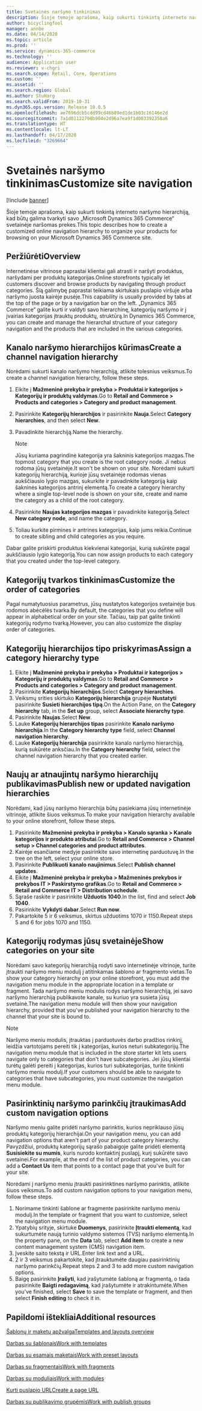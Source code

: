 ```yaml
---
title: Svetainės naršymo tinkinimas
description: Šioje temoje aprašoma, kaip sukurti tinkintą interneto naršymo hierarchiją, kad būtų galima tvarkyti savo „Microsoft Dynamics 365 Commerce“ svetainėje naršomas prekes.
author: bicyclingfool
manager: annbe
ms.date: 04/14/2020
ms.topic: article
ms.prod: ''
ms.service: dynamics-365-commerce
ms.technology: ''
audience: Application user
ms.reviewer: v-chgri
ms.search.scope: Retail, Core, Operations
ms.custom: ''
ms.assetid: ''
ms.search.region: Global
ms.author: StuHarg
ms.search.validFrom: 2019-10-31
ms.dyn365.ops.version: Release 10.0.5
ms.openlocfilehash: ae7696dcb5cdd99cd46b89ed1de1b03c16146e2d
ms.sourcegitcommit: 7a1d01122790b904e2d96a7ea9f1d003392358a6
ms.translationtype: HT
ms.contentlocale: lt-LT
ms.lasthandoff: 04/17/2020
ms.locfileid: "3269664"
---
```

# <a name="customize-site-navigation"></a><span data-ttu-id="fc14a-103">Svetainės naršymo tinkinimas</span><span class="sxs-lookup"><span data-stu-id="fc14a-103">Customize site navigation</span></span>


[!include [banner](includes/banner.md)]

<span data-ttu-id="fc14a-104">Šioje temoje aprašoma, kaip sukurti tinkintą interneto naršymo hierarchiją, kad būtų galima tvarkyti savo „Microsoft Dynamics 365 Commerce“ svetainėje naršomas prekes.</span><span class="sxs-lookup"><span data-stu-id="fc14a-104">This topic describes how to create a customized online navigation hierarchy to organize your products for browsing on your Microsoft Dynamics 365 Commerce site.</span></span>

## <a name="overview"></a><span data-ttu-id="fc14a-105">Peržiūrėti</span><span class="sxs-lookup"><span data-stu-id="fc14a-105">Overview</span></span>

<span data-ttu-id="fc14a-106">Internetinėse vitrinose paprastai klientai gali atrasti ir naršyti produktus, naršydami per produktų kategorijas.</span><span class="sxs-lookup"><span data-stu-id="fc14a-106">Online storefronts typically let customers discover and browse products by navigating through product categories.</span></span> <span data-ttu-id="fc14a-107">Šią galimybę paprastai teikiama skirtukais puslapio viršuje arba naršymo juosta kairėje pusėje.</span><span class="sxs-lookup"><span data-stu-id="fc14a-107">This capability is usually provided by tabs at the top of the page or by a navigation bar on the left.</span></span> <span data-ttu-id="fc14a-108">„Dynamics 365 Commerce“ galite kurti ir valdyti savo hierarchinę, kategorijų naršymo ir į įvairias kategorijas įtrauktų produktų, struktūrą.</span><span class="sxs-lookup"><span data-stu-id="fc14a-108">In Dynamics 365 Commerce, you can create and manage the hierarchal structure of your category navigation and the products that are included in the various categories.</span></span>

## <a name="create-a-channel-navigation-hierarchy"></a><span data-ttu-id="fc14a-109">Kanalo naršymo hierarchijos kūrimas</span><span class="sxs-lookup"><span data-stu-id="fc14a-109">Create a channel navigation hierarchy</span></span>

<span data-ttu-id="fc14a-110">Norėdami sukurti kanalo naršymo hierarchiją, atlikite tolesnius veiksmus.</span><span class="sxs-lookup"><span data-stu-id="fc14a-110">To create a channel navigation hierarchy, follow these steps.</span></span>

1. <span data-ttu-id="fc14a-111">Eikite į **Mažmeninė prekyba ir prekyba \> Produktai ir kategorijos \> Kategorijų ir produktų valdymas**.</span><span class="sxs-lookup"><span data-stu-id="fc14a-111">Go to **Retail and Commerce \> Products and categories \> Category and product management**.</span></span>
1. <span data-ttu-id="fc14a-112">Pasirinkite **Kategorijų hierarchijos** ir pasirinkite **Nauja**.</span><span class="sxs-lookup"><span data-stu-id="fc14a-112">Select **Category hierarchies**, and then select **New**.</span></span>
1. <span data-ttu-id="fc14a-113">Pavadinkite hierarchiją.</span><span class="sxs-lookup"><span data-stu-id="fc14a-113">Name the hierarchy.</span></span>

    > [!NOTE]
    > <span data-ttu-id="fc14a-114">Jūsų kuriama pagrindinė kategorija yra šakninis kategorijos mazgas.</span><span class="sxs-lookup"><span data-stu-id="fc14a-114">The topmost category that you create is the root category node.</span></span> <span data-ttu-id="fc14a-115">Ji nebus rodoma jūsų svetainėje.</span><span class="sxs-lookup"><span data-stu-id="fc14a-115">It won't be shown on your site.</span></span> <span data-ttu-id="fc14a-116">Norėdami sukurti kategorijų hierarchiją, kurioje jūsų svetainėje rodomas vienas aukščiausio lygio mazgas, sukurkite ir pavadinkite kategoriją kaip šakninės kategorijos antrinį elementą.</span><span class="sxs-lookup"><span data-stu-id="fc14a-116">To create a category hierarchy where a single top-level node is shown on your site, create and name the category as a child of the root category.</span></span>

1. <span data-ttu-id="fc14a-117">Pasirinkite **Naujas kategorijos mazgas** ir pavadinkite kategoriją.</span><span class="sxs-lookup"><span data-stu-id="fc14a-117">Select **New category node**, and name the category.</span></span>
1. <span data-ttu-id="fc14a-118">Toliau kurkite pirmines ir antrines kategorijas, kaip jums reikia.</span><span class="sxs-lookup"><span data-stu-id="fc14a-118">Continue to create sibling and child categories as you require.</span></span>

<span data-ttu-id="fc14a-119">Dabar galite priskirti produktus kiekvienai kategorijai, kurią sukūrėte pagal aukščiausio lygio kategoriją.</span><span class="sxs-lookup"><span data-stu-id="fc14a-119">You can now assign products to each category that you created under the top-level category.</span></span>

## <a name="customize-the-order-of-categories"></a><span data-ttu-id="fc14a-120">Kategorijų tvarkos tinkinimas</span><span class="sxs-lookup"><span data-stu-id="fc14a-120">Customize the order of categories</span></span>

<span data-ttu-id="fc14a-121">Pagal numatytuosius parametrus, jūsų nustatytos kategorijos svetainėje bus rodomos abėcėlės tvarka.</span><span class="sxs-lookup"><span data-stu-id="fc14a-121">By default, the categories that you define will appear in alphabetical order on your site.</span></span> <span data-ttu-id="fc14a-122">Tačiau, taip pat galite tinkinti kategorijų rodymo tvarką.</span><span class="sxs-lookup"><span data-stu-id="fc14a-122">However, you can also customize the display order of categories.</span></span>

## <a name="assign-a-category-hierarchy-type"></a><span data-ttu-id="fc14a-123">Kategorijų hierarchijos tipo priskyrimas</span><span class="sxs-lookup"><span data-stu-id="fc14a-123">Assign a category hierarchy type</span></span>

1. <span data-ttu-id="fc14a-124">Eikite į **Mažmeninė prekyba ir prekyba \> Produktai ir kategorijos \> Kategorijų ir produktų valdymas**.</span><span class="sxs-lookup"><span data-stu-id="fc14a-124">Go to **Retail and Commerce \> Products and categories \> Category and product management**.</span></span>
1. <span data-ttu-id="fc14a-125">Pasirinkite **Kategorijų hierarchijos**.</span><span class="sxs-lookup"><span data-stu-id="fc14a-125">Select **Category hierarchies**.</span></span>
1. <span data-ttu-id="fc14a-126">Veiksmų srities skirtuko **Kategorijų hierarchija** grupėje **Nustatyti** pasirinkite **Susieti hierarchijos tipą**.</span><span class="sxs-lookup"><span data-stu-id="fc14a-126">On the Action Pane, on the **Category hierarchy** tab, in the **Set up** group, select **Associate hierarchy type**.</span></span>
1. <span data-ttu-id="fc14a-127">Pasirinkite **Naujas**.</span><span class="sxs-lookup"><span data-stu-id="fc14a-127">Select **New**.</span></span>
1. <span data-ttu-id="fc14a-128">Lauke **Kategorijų hierarchijos tipas** pasirinkite **Kanalo naršymo hierarchija**.</span><span class="sxs-lookup"><span data-stu-id="fc14a-128">In the **Category hierarchy type** field, select **Channel navigation hierarchy**.</span></span>
1. <span data-ttu-id="fc14a-129">Lauke **Kategorijų hierarchija** pasirinkite kanalo naršymo hierarchiją, kurią sukūrėte anksčiau.</span><span class="sxs-lookup"><span data-stu-id="fc14a-129">In the **Category hierarchy** field, select the channel navigation hierarchy that you created earlier.</span></span>

## <a name="publish-new-or-updated-navigation-hierarchies"></a><span data-ttu-id="fc14a-130">Naujų ar atnaujintų naršymo hierarchijų publikavimas</span><span class="sxs-lookup"><span data-stu-id="fc14a-130">Publish new or updated navigation hierarchies</span></span>

<span data-ttu-id="fc14a-131">Norėdami, kad jūsų naršymo hierarchija būtų pasiekiama jūsų internetinėje vitrinoje, atlikite šiuos veiksmus.</span><span class="sxs-lookup"><span data-stu-id="fc14a-131">To make your navigation hierarchy available to your online storefront, follow these steps.</span></span>

1. <span data-ttu-id="fc14a-132">Pasirinkite **Mažmeninė prekyba ir prekyba \> Kanalo sąranka \> Kanalo kategorijos ir produkto atributai**.</span><span class="sxs-lookup"><span data-stu-id="fc14a-132">Go to **Retail and Commerce \> Channel setup \> Channel categories and product attributes**.</span></span>
1. <span data-ttu-id="fc14a-133">Kairėje esančiame medyje pasirinkite savo internetinę parduotuvę.</span><span class="sxs-lookup"><span data-stu-id="fc14a-133">In the tree on the left, select your online store.</span></span>
1. <span data-ttu-id="fc14a-134">Pasirinkite **Publikuoti kanalo naujinimus**.</span><span class="sxs-lookup"><span data-stu-id="fc14a-134">Select **Publish channel updates**.</span></span>
1. <span data-ttu-id="fc14a-135">Eikite į **Mažmeninė prekyba ir prekyba \> Mažmeninės prekybos ir prekybos IT \> Paskirstymo grafikas**.</span><span class="sxs-lookup"><span data-stu-id="fc14a-135">Go to **Retail and Commerce \> Retail and Commerce IT \> Distribution schedule**.</span></span>
1. <span data-ttu-id="fc14a-136">Sąraše raskite ir pasirinkite **Užduotis 1040**.</span><span class="sxs-lookup"><span data-stu-id="fc14a-136">In the list, find and select **Job 1040**.</span></span>
1. <span data-ttu-id="fc14a-137">Pasirinkite **Vykdyti dabar**.</span><span class="sxs-lookup"><span data-stu-id="fc14a-137">Select **Run now**.</span></span>
1. <span data-ttu-id="fc14a-138">Pakartokite 5 ir 6 veiksmus, skirtus užduotims 1070 ir 1150.</span><span class="sxs-lookup"><span data-stu-id="fc14a-138">Repeat steps 5 and 6 for jobs 1070 and 1150.</span></span>

## <a name="show-categories-on-your-site"></a><span data-ttu-id="fc14a-139">Kategorijų rodymas jūsų svetainėje</span><span class="sxs-lookup"><span data-stu-id="fc14a-139">Show categories on your site</span></span>

<span data-ttu-id="fc14a-140">Norėdami savo kategorijų hierarchiją rodyti savo internetinėje vitrinoje, turite įtraukti naršymo meniu modulį į atitinkamas šablono ar fragmento vietas.</span><span class="sxs-lookup"><span data-stu-id="fc14a-140">To show your category hierarchy on your online storefront, you must add the navigation menu module in the appropriate location in a template or fragment.</span></span> <span data-ttu-id="fc14a-141">Tada naršymo meniu modulis rodys naršymo hierarchiją, jei savo naršymo hierarchiją publikavote kanale, su kuriuo yra susieta jūsų svetainė.</span><span class="sxs-lookup"><span data-stu-id="fc14a-141">The navigation menu module will then show your navigation hierarchy, provided that you've published your navigation hierarchy to the channel that your site is bound to.</span></span>

> [!NOTE]
> <span data-ttu-id="fc14a-142">Naršymo meniu modulis, įtrauktas į parduotuvės darbo pradžios rinkinį, leidžia vartotojams pereiti tik į kategorijas, kurios neturi subkategorijų.</span><span class="sxs-lookup"><span data-stu-id="fc14a-142">The navigation menu module that is included in the store starter kit lets users navigate only to categories that don't have subcategories.</span></span> <span data-ttu-id="fc14a-143">Jei jūsų klientai turėtų galėti pereiti į kategorijas, kurios turi subkategorijas, turite tinkinti naršymo meniu modulį.</span><span class="sxs-lookup"><span data-stu-id="fc14a-143">If your customers should be able to navigate to categories that have subcategories, you must customize the navigation menu module.</span></span>

## <a name="add-custom-navigation-options"></a><span data-ttu-id="fc14a-144">Pasirinktinių naršymo parinkčių įtraukimas</span><span class="sxs-lookup"><span data-stu-id="fc14a-144">Add custom navigation options</span></span>

<span data-ttu-id="fc14a-145">Naršymo meniu galite pridėti naršymo parinktis, kurios nepriklauso jūsų produktų kategorijų hierarchijai.</span><span class="sxs-lookup"><span data-stu-id="fc14a-145">On your navigation menu, you can add navigation options that aren't part of your product category hierarchy.</span></span> <span data-ttu-id="fc14a-146">Pavyzdžiui, produktų kategorijų sąrašo pabaigoje galite pridėti elementą **Susisiekite su mumis**, kuris nurodo kontaktinį puslapį, kurį sukūrėte savo svetainei.</span><span class="sxs-lookup"><span data-stu-id="fc14a-146">For example, at the end of the list of product categories, you can add a **Contact Us** item that points to a contact page that you've built for your site.</span></span>

<span data-ttu-id="fc14a-147">Norėdami į naršymo meniu įtraukti pasirinktines naršymo parinktis, atlikite šiuos veiksmus.</span><span class="sxs-lookup"><span data-stu-id="fc14a-147">To add custom navigation options to your navigation menu, follow these steps.</span></span>

1. <span data-ttu-id="fc14a-148">Norimame tinkinti šablone ar fragmente pasirinkite naršymo meniu modulį.</span><span class="sxs-lookup"><span data-stu-id="fc14a-148">In the template or fragment that you want to customize, select the navigation menu module.</span></span>
1. <span data-ttu-id="fc14a-149">Ypatybių srityje, skirtuke **Duomenys**, pasirinkite **Įtraukti elementą**, kad sukurtumėte naują turinio valdymo sistemos (TVS) naršymo elementą.</span><span class="sxs-lookup"><span data-stu-id="fc14a-149">In the property pane, on the **Data** tab, select **Add item** to create a new content management system (CMS) navigation item.</span></span>
1. <span data-ttu-id="fc14a-150">Įveskite saito tekstą ir URL.</span><span class="sxs-lookup"><span data-stu-id="fc14a-150">Enter link text and a URL.</span></span>
1. <span data-ttu-id="fc14a-151">2 ir 3 veiksmus pakartokite, kad įtrauktumėte daugiau pasirinktinių naršymo parinkčių.</span><span class="sxs-lookup"><span data-stu-id="fc14a-151">Repeat steps 2 and 3 to add more custom navigation options.</span></span>
1. <span data-ttu-id="fc14a-152">Baigę pasirinkite **Įrašyti**, kad įrašytumėte šabloną ar fragmentą, o tada pasirinkite **Baigti redagavimą**, kad įrašytumėte ir atrakintumėte.</span><span class="sxs-lookup"><span data-stu-id="fc14a-152">When you've finished, select **Save** to save the template or fragment, and then select **Finish editing** to check it in.</span></span>

## <a name="additional-resources"></a><span data-ttu-id="fc14a-153">Papildomi ištekliai</span><span class="sxs-lookup"><span data-stu-id="fc14a-153">Additional resources</span></span>

[<span data-ttu-id="fc14a-154">Šablonų ir maketų apžvalga</span><span class="sxs-lookup"><span data-stu-id="fc14a-154">Templates and layouts overview</span></span>](templates-layouts-overview.md)

[<span data-ttu-id="fc14a-155">Darbas su šablonais</span><span class="sxs-lookup"><span data-stu-id="fc14a-155">Work with templates</span></span>](work-with-templates.md)

[<span data-ttu-id="fc14a-156">Darbas su esamais maketais</span><span class="sxs-lookup"><span data-stu-id="fc14a-156">Work with preset layouts</span></span>](work-with-layouts.md)

[<span data-ttu-id="fc14a-157">Darbas su fragmentais</span><span class="sxs-lookup"><span data-stu-id="fc14a-157">Work with fragments</span></span>](work-with-fragments.md)

[<span data-ttu-id="fc14a-158">Darbas su moduliais</span><span class="sxs-lookup"><span data-stu-id="fc14a-158">Work with modules</span></span>](work-with-modules.md)

[<span data-ttu-id="fc14a-159">Kurti puslapio URL</span><span class="sxs-lookup"><span data-stu-id="fc14a-159">Create a page URL</span></span>](create-page-url.md)

[<span data-ttu-id="fc14a-160">Darbas su publikavimo grupėmis</span><span class="sxs-lookup"><span data-stu-id="fc14a-160">Work with publish groups</span></span>](publish-groups.md)
